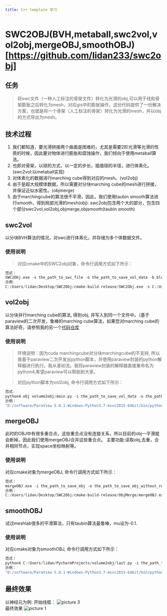 ```yaml
---
title: C++ template 学习
---
```


# SWC2OBJ(BVH,metaball,swc2vol,vol2obj,mergeOBJ,smoothOBJ)[https://github.com/lidan233/swc2obj]

## 任务
> 将swc文件（一种人工标注的骨架文件）转化为光滑的obj,可以用于线和骨架膨胀之后转化为mesh，对应gis中的膨胀操作。这份代码提供了一份解决方案，也就是将一个骨架（人工标注的骨架）转化为光滑的mesh，并以obj的方式导出为mesh。

## 技术过程
1. 我们都知道，要光滑拼接两个曲面是困难的，尤其是需要2阶光滑等光滑的性质的时候，因此要对物体进行膨胀和腐蚀操作，我们倾向于使用metaball算法。 
2. 也即对骨架，以球的方式，以一定的步长，插值球的半径，进行体素化。(swc2vol:以metaball实现)
3. 对体素化的数据进行marching cube得到对应的mesh。(vol2obj)
4. 由于是超大规模体数据，所以需要对分块marching cube的mesh进行拼接，并保证近似水密性。(objmerge)
5. 由于marchingcube的算法很不平滑，因此，我们使用taubin smooth算法进行smooth，得到局部光滑的mesh(obj).
swc2obj包含两个大的部分，包含四个部分swc2vol,vol2obj,objmerge,objsmooth(taubin smooth) 

## swc2vol

以分块BVH算法的情况，对swc进行体素化，并存储为多个体数据文件。

### 使用说明
> 对应cmake中的SWC2obj对象，命令行调用方式如下所示：
```C++
范式：
SWC2Obj.exe -s the_path_to_swc_file -o the_path_to_save_vol_data -b block_size
示例:
C:/Users/lidan/Desktop/SWC2Obj/cmake-build-release/SWC2Obj.exe -s C:/Users/lidan/Desktop/brain/14193_30neurons/N001.swc -o C:/Users/lidan/Desktop/SWC2Obj/newResult/ -b 256
```

## vol2obj

以分块并行marching cube的算法, 得到obj, 并写入到同一个文件中。（基于paraview的二次开发，鲁棒的marching cube算法，如果您对marching cube的算法好奇，请参照我的另一个[代码仓库](https://github.com/lidan233/surfaceReconstruct2Marchingcube)

### 使用说明
> 环境说明：因为cuda marchingcube对分块marchingcube的不支持, 所以我基于paraview二次开发出python脚本，并使用paraview封装的python解释器进行执行。我从善如流。我将paraview封装的解释器直接重命名为python4,希望paraview可以帮助到大家。

> 对应python脚本为vol2obj, 命令行调用方式如下所示：
```C++
范式:
python4.obj volume2obj/main.py -i the_path_to_save_vol_data -o the_path_to_save_obj 
示例：
"D:/software/ParaView 5.8.1-Windows-Python3.7-msvc2015-64bit/bin/python4.exe" C:/Users/lidan/PycharmProjects/volume2obj/main.py -i C:/Users/lidan/Desktop/SWC2Obj/newResult/N001.swc -o C:/Users/lidan/Desktop/SWC2Obj/newResult/N001_use.obj 
```


## mergeOBJ
此时的OBJ中有很多重合点，这些重合点没有连接关系，所以目前的obj一平滑就会断掉，因此我们使用mergeOBJ合并这些重合点。 
主要功能:读取obj,去重，合并相同节点，实现space坐标映射等。

### 使用说明
对应cmake对象为mergeOBJ, 命令行调用方式如下所示：
```C++
范式：
mergeOBJ.exe -i the_path_to_save_obj -o the_path_to_save_obj_without_repeat_vertex
示例：
C:/Users/lidan/Desktop/SWC2Obj/cmake-build-release/ObjMerge/mergeOBJ.exe -i  C:/Users/lidan/Desktop/SWC2Obj/newResult/N001_use.obj -o C:/Users/lidan/Desktop/SWC2Obj/newResult/N001_new_use.obj
```

## smoothOBJ
试过meshlab很多的平滑算法，只有taubin算法最鲁棒，mu设为-0.1. 
### 使用说明
对应cmake对象为smoothOBJ, 命令行调用方式如下所示：
```C++
范式：
python4 C:/Users/lidan/PycharmProjects/volume2obj/last.py -i the_path_to_inputobj -o the_path_to_outputobj
示例：
"D:/software/ParaView 5.8.1-Windows-Python3.7-msvc2015-64bit/bin/python4.exe"  C:/Users/lidan/PycharmProjects/volume2obj/last.py -i C:/Users/lidan/Desktop/allobj/N001_new_use.obj -o C:/Users/lidan/Desktop/allobj/N001_new_use.obj

```

## 最终效果
以神经元为例:
开始线框：
![picture 3](/images/0ee91e4526a40f2dbc0e15bde3fa0902b7c9247e062e72331f070a47172aa654.png)  
最终效果
![picture 1](/images/9c59be8086e897aa53630d1d4b39ffb1cfd8fd6dd876faa3bf9ca63505cc0844.png)  
